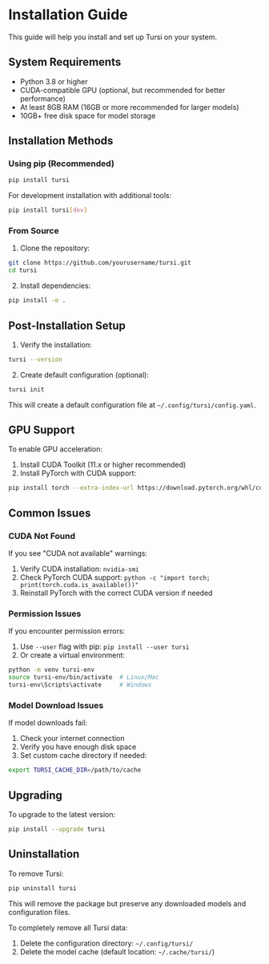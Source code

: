 # Installation Guide

This guide will help you install and set up Tursi on your system.

## System Requirements

- Python 3.8 or higher
- CUDA-compatible GPU (optional, but recommended for better performance)
- At least 8GB RAM (16GB or more recommended for larger models)
- 10GB+ free disk space for model storage

## Installation Methods

### Using pip (Recommended)

```bash
pip install tursi
```

For development installation with additional tools:

```bash
pip install tursi[dev]
```

### From Source

1. Clone the repository:
```bash
git clone https://github.com/yourusername/tursi.git
cd tursi
```

2. Install dependencies:
```bash
pip install -e .
```

## Post-Installation Setup

1. Verify the installation:
```bash
tursi --version
```

2. Create default configuration (optional):
```bash
tursi init
```

This will create a default configuration file at `~/.config/tursi/config.yaml`.

## GPU Support

To enable GPU acceleration:

1. Install CUDA Toolkit (11.x or higher recommended)
2. Install PyTorch with CUDA support:
```bash
pip install torch --extra-index-url https://download.pytorch.org/whl/cu118
```

## Common Issues

### CUDA Not Found

If you see "CUDA not available" warnings:
1. Verify CUDA installation: `nvidia-smi`
2. Check PyTorch CUDA support: `python -c "import torch; print(torch.cuda.is_available())"`
3. Reinstall PyTorch with the correct CUDA version if needed

### Permission Issues

If you encounter permission errors:
1. Use `--user` flag with pip: `pip install --user tursi`
2. Or create a virtual environment:
```bash
python -m venv tursi-env
source tursi-env/bin/activate  # Linux/Mac
tursi-env\Scripts\activate     # Windows
```

### Model Download Issues

If model downloads fail:
1. Check your internet connection
2. Verify you have enough disk space
3. Set custom cache directory if needed:
```bash
export TURSI_CACHE_DIR=/path/to/cache
```

## Upgrading

To upgrade to the latest version:

```bash
pip install --upgrade tursi
```

## Uninstallation

To remove Tursi:

```bash
pip uninstall tursi
```

This will remove the package but preserve any downloaded models and configuration files.

To completely remove all Tursi data:
1. Delete the configuration directory: `~/.config/tursi/`
2. Delete the model cache (default location: `~/.cache/tursi/`)
